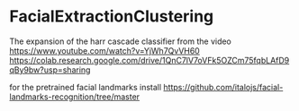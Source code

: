 # FacialExtractionClustering
The expansion of the harr cascade classifier from the video 
https://www.youtube.com/watch?v=YjWh7QvVH60
https://colab.research.google.com/drive/1QnC7lV7oVFk5OZCm75fqbLAfD9qBy9bw?usp=sharing

for the pretrained facial landmarks install https://github.com/italojs/facial-landmarks-recognition/tree/master
